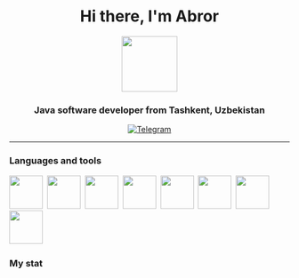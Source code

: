 <link rel="stylesheet" href="https://cdn.jsdelivr.net/gh/devicons/devicon@v2.15.1/devicon.min.css">
          
<div id="header" align="center">
    <h1>Hi there, I'm Abror</h1>
    <div id="header" align="center">
        <img src="https://media.giphy.com/media/M9gbBd9nbDrOTu1Mqx/giphy.gif" width="100"/>
    </div>
    <h3>  Java software developer from Tashkent, Uzbekistan</h3>


<a href = "t.me/ascii_boy">
    <img src=" https://img.shields.io/badge/Telegram-white?style=for-the-badge&logo=telegram&logoColor=blue"  alt="Telegram"/>
</a>

---

</div>

### Languages and tools
<img src="https://cdn.jsdelivr.net/gh/devicons/devicon/icons/java/java-original.svg" width="60" hieght="60"/>&nbsp;
<img src="https://cdn.jsdelivr.net/gh/devicons/devicon/icons/spring/spring-original-wordmark.svg" width="60" hieght="60"/>&nbsp;
<img src="https://cdn.jsdelivr.net/gh/devicons/devicon/icons/postgresql/postgresql-plain-wordmark.svg" width="60" hieght="60"/>&nbsp;
<img src="https://cdn.jsdelivr.net/gh/devicons/devicon/icons/linux/linux-original.svg" width="60" hieght="60"/>&nbsp;
<img src="https://cdn.jsdelivr.net/gh/devicons/devicon/icons/apachekafka/apachekafka-original.svg" width="60" hieght="60"/>&nbsp;
<img src="https://cdn.jsdelivr.net/gh/devicons/devicon/icons/docker/docker-original-wordmark.svg" width="60" hieght="60"/>&nbsp;
<img src="https://cdn.jsdelivr.net/gh/devicons/devicon/icons/c/c-original.svg" width="60" hieght="60"/>&nbsp;
<img src="https://cdn.jsdelivr.net/gh/devicons/devicon/icons/git/git-original.svg" width="60" hieght="60"/>&nbsp;


### My stat


<div id="stat" align="center">
    <img src="https://github-profile-summary-cards.vercel.app/api/cards/profile-details?username=Uzabr&theme=github_dark" alt=""/>
    <img src="https://github-profile-summary-cards.vercel.app/api/cards/most-commit-language?username=Uzabr&theme=github_dark" alt=""/>
     <img src="https://github-profile-summary-cards.vercel.app/api/cards/stats?username=Uzabr&theme=github_dark" alt=""/>
     <img src="http://github-profile-summary-cards.vercel.app/api/cards/productive-time?username=Uzabr&theme=github_dark&utcOffset=3" alt=""/>
</div>

          
                  
          

                          
          
<!-- ### This thing I learn 


- 🌱 I’m currently learning **Web technologies, patterns** -->
<!-- - 👯 I’m looking to collaborate on ...
- 🤔 I’m looking for help with ...
- 💬 Ask me about ...
- 📫 How to reach me: ...
- 😄 Pronouns: ...
- ⚡ Fun fact: ... -->

